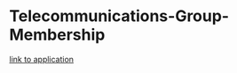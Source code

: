 # Telecommunications-Group-Membership
[link to application](https://telecommunications-group-membership.herokuapp.com/)
